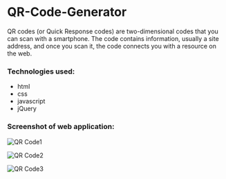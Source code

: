 # QR-Code-Generator
<p>QR codes (or Quick Response codes) are two-dimensional codes that you can scan with a smartphone. The code contains information, usually a site address, and once you scan it, the code connects you with a resource on the web.</p>
<h3>Technologies used:</h3>
<ul>
  <li>html</li>
  <li>css</li>
  <li>javascript</li>
  <li>jQuery</li>
</ul>
<h3>Screenshot of web application:</h3>

![QR Code1](https://github.com/user-attachments/assets/cf727a45-01ba-4bf8-ba0a-80e65e84427b)


![QR Code2](https://github.com/user-attachments/assets/9ed4ee13-a461-4247-a822-a582c8d18be3)



![QR Code3](https://github.com/user-attachments/assets/b7ceabd2-cce1-499f-9ed5-8779d7bb1362)


